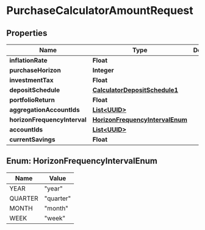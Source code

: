 
# PurchaseCalculatorAmountRequest

## Properties
Name | Type | Description | Notes
------------ | ------------- | ------------- | -------------
**inflationRate** | **Float** |  |  [optional]
**purchaseHorizon** | **Integer** |  | 
**investmentTax** | **Float** |  |  [optional]
**depositSchedule** | [**CalculatorDepositSchedule1**](CalculatorDepositSchedule1.md) |  |  [optional]
**portfolioReturn** | **Float** |  | 
**aggregationAccountIds** | [**List&lt;UUID&gt;**](UUID.md) |  |  [optional]
**horizonFrequencyInterval** | [**HorizonFrequencyIntervalEnum**](#HorizonFrequencyIntervalEnum) |  |  [optional]
**accountIds** | [**List&lt;UUID&gt;**](UUID.md) |  |  [optional]
**currentSavings** | **Float** |  |  [optional]


<a name="HorizonFrequencyIntervalEnum"></a>
## Enum: HorizonFrequencyIntervalEnum
Name | Value
---- | -----
YEAR | &quot;year&quot;
QUARTER | &quot;quarter&quot;
MONTH | &quot;month&quot;
WEEK | &quot;week&quot;



